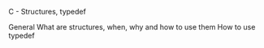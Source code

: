 C - Structures, typedef

General
What are structures, when, why and how to use them
How to use typedef